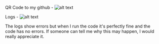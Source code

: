 QR Code to my github - ![alt text](https://cdn.discordapp.com/attachments/768341964323684352/1303605047644520508/QRCode_20241106005753.png?ex=672c5c4f&is=672b0acf&hm=0807bb4f1a05a036408bd390811ad4b5280ac90b9e60e4903572590216361135&)

Logs - ![alt text](https://cdn.discordapp.com/attachments/768341964323684352/1303605047334277190/Capture.PNG?ex=672c5c4f&is=672b0acf&hm=c459ec20d5086389bf135397b549b4e89c09ea42178fae6ec1f9757512740613&)

The logs show errors but when I run the code it's perfectly fine and the code has no errors. If someone can tell me why this may happen, I would really appreciate it.
